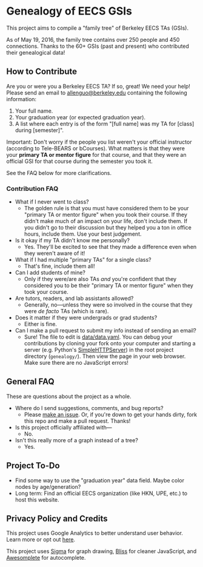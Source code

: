 # Genealogy of EECS GSIs

This project aims to compile a "family tree" of Berkeley EECS TAs (GSIs).

As of May 19, 2016, the family tree contains over 250 people and 450 connections. Thanks to the 60+ GSIs (past and present) who contributed their genealogical data!

## How to Contribute

Are you or were you a Berkeley EECS TA? If so, great! We need your help!
Please send an email to allenguo@berkeley.edu containing the following information:

1. Your full name.
2. Your graduation year (or expected graduation year).
3. A list where each entry is of the form "[full name] was my TA for [class] during [semester]".

Important: Don't worry if the people you list weren't your official instructor (according to Tele-BEARS or bCourses).
What matters is that they were your **primary TA or mentor figure** for that course, and that they were an official GSI for
that course during the semester you took it.

See the FAQ below for more clarifications.

### Contribution FAQ

* What if I never went to class?
  * The golden rule is that you must have considered them to be your "primary TA or mentor figure" when you took their course. If they didn't make much of an impact on your life, don't include them. If you didn't go to their discussion but they helped you a ton in office hours, include them. Use your best judgement.
* Is it okay if my TA didn't know me personally?
  * Yes. They'll be excited to see that they made a difference even when they weren't aware of it!
* What if I had multiple "primary TAs" for a single class?
  * That's fine, include them all!
* Can I add students of mine?
  * Only if they were/are also TAs *and* you're confident that they considered you to be their "primary TA or mentor figure" when they took your course.
* Are tutors, readers, and lab assistants allowed?
  * Generally, no&mdash;unless they were so involved in the course that they were *de facto* TAs (which is rare).
* Does it matter if they were undergrads or grad students?
  * Either is fine.
* Can I make a pull request to submit my info instead of sending an email?
  * Sure! The file to edit is [data/data.yaml](https://github.com/guoguo12/genealogy/blob/gh-pages/data/data.yaml). You can debug your contributions by cloning your fork onto your computer and starting a server (e.g. Python's [SimpleHTTPServer](https://docs.python.org/2/library/simplehttpserver.html)) in the root project directory (`genealogy/`). Then view the page in your web browser. Make sure there are no JavaScript errors!

## General FAQ

These are questions about the project as a whole.

* Where do I send suggestions, comments, and bug reports?
  * Please [make an issue](https://github.com/guoguo12/genealogy/issues/new). Or, if you're down to get your hands dirty, fork this repo and make a pull request. Thanks!
* Is this project officially affiliated with&mdash;
  * No.
* Isn't this really more of a graph instead of a tree?
  * Yes.

## Project To-Do

* Find some way to use the "graduation year" data field. Maybe color nodes by age/generation?
* Long term: Find an official EECS organization (like HKN, UPE, etc.) to host this website.

## Privacy Policy and Credits

This project uses Google Analytics to better understand user behavior. Learn more or opt out [here](https://support.google.com/analytics/answer/6004245).

This project uses [Sigma](https://github.com/jacomyal/sigma.js) for graph drawing, [Bliss](https://github.com/LeaVerou/bliss) for cleaner JavaScript, and [Awesomplete](https://leaverou.github.io/awesomplete/) for autocomplete.
